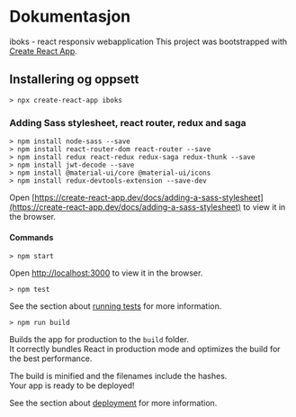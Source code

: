 # Dokumentasjon #
iboks - react responsiv webapplication
This project was bootstrapped with [Create React App](https://github.com/facebook/create-react-app).

## Installering og oppsett
	> npx create-react-app iboks

### Adding Sass stylesheet, react router, redux and saga
    > npm install node-sass --save
    > npm install react-router-dom react-router --save
    > npm install redux react-redux redux-saga redux-thunk --save
    > npm install jwt-decode --save
    > npm install @material-ui/core @material-ui/icons
    > npm install redux-devtools-extension --save-dev

Open [https://create-react-app.dev/docs/adding-a-sass-stylesheet](https://create-react-app.dev/docs/adding-a-sass-stylesheet) to view it in the browser.

#### Commands
    > npm start

Open [http://localhost:3000](http://localhost:3000) to view it in the browser.

    > npm test

See the section about [running tests](https://facebook.github.io/create-react-app/docs/running-tests) for more information.

    > npm run build

Builds the app for production to the `build` folder.<br />
It correctly bundles React in production mode and optimizes the build for the best performance.

The build is minified and the filenames include the hashes.<br />
Your app is ready to be deployed!

See the section about [deployment](https://facebook.github.io/create-react-app/docs/deployment) for more information.

